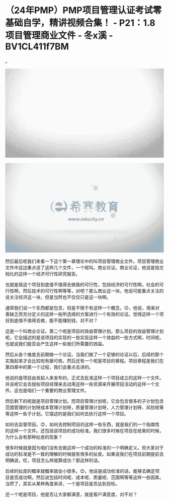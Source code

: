# （24年PMP）PMP项目管理认证考试零基础自学，精讲视频合集！ - P21：1.8项目管理商业文件 - 冬x溪 - BV1CL411f7BM

。

![](img/54b36a521bb0cbedc98014431ad45923_1.png)

![](img/54b36a521bb0cbedc98014431ad45923_2.png)

然后最后呢我们来看一下这个第一章理论中的叫项目管理商业文件。项目管理商业文件中这边重点说了这样几个文件，一个呢叫。商业论证。商业论证，他说是指文档化的这样一个经济可行性研究报告。

也就是我这个项目到底值不值得去做我的可行性，包括经济的可行性啊，社会的可行性啊，然后技术的可行性啊等等，对吧？那么商业这一块，他说可能重点关注的说关注经济这一块，但是当然也不仅仅只是这一块啊。

通常我们说一个东西都是包含，但是不限于有这样一个概念。😊，他说，用来对善缺乏而充分定义的这样一些所选择的方案进行一个有效的论证。觉得这样一个项目到底值不值得去做，能不能赚到钱，对不对？

这是一个叫商业论证。第二个呢是项目的效益管理计划。那么项目的效益管理计划呢，它会描述的是说项目的实现的一些实现这样一个效益的一些方式啊，时间呢。也就说我们能否会产生这样一些我们所需要的效益。

然后从各个维度去前期做一个论证。当我们做了一个足够的论证以后，后续的那个实施起来才会比较呃有据可依。然后还有一个呢是项目的章程。项目章程是我们在第四章中的第一个过程，我们会重点去讲的。

他说的是项目由发起人来发布的，正式去批准这样一个项目成立的这样一个文件。并且呢它会去授权项目经理来去动用这样一些资源来开展项目活动的这样一个文件。这也是咱们一个重要的商业管理文件。

然后剩下的呢就是项目管理计划。而项目管理计划呢，它会包含很多的子计划包含范围管理的计划呀成本管理计划呀，质量管理计划呀，人力管理计划呀、风险呢等等这样一些子计划。它描述的是我们如何去执行这样一个项目。

如何去监督项目。😊，如何去控制项目的这样一些东西，就是我们的一个指南性的这样一个文件。还包括说项目的成功标准。我们很多时候在项目在结束的时候，为什么会有那种扯皮的现象？

很多时候就是因为咱们没有去做这样一个成功的标准的一个明确定义。但大家对于成功的标准是不一致的理解的时候就有很多的扯皮。如果说我们在项目前期提前去明确说，哎，项目怎么样就算成功？那这样的话。

后续的扯皮的概率就概率就会小很多。😊，他说是成功标准的话，能够去确定项目是否成功啊，然后说包括时间呢、成本呢、质量呢、范围啊等等这样一些因素。当然了，其实从某种角度来讲，一个是项目是否达到目标。

还一个呢是项目，他是否让大家都满意，就是客户满意度，对不对？
